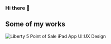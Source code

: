 ### Hi there 👋

<!--
**ngima/ngima** is a ✨ _special_ ✨ repository because its `README.md` (this file) appears on your GitHub profile.

Here are some ideas to get you started:

- 🔭 I’m currently working on ...
- 🌱 I’m currently learning ...
- 👯 I’m looking to collaborate on ...
- 🤔 I’m looking for help with ...
- 💬 Ask me about ...
- 📫 How to reach me: ...
- 😄 Pronouns: ...
- ⚡ Fun fact: ...
-->

## Some of my works
![Liberty 5 Point of Sale iPad App UI:UX Design](https://github.com/ngima/ngima/blob/master/images/Liberty%205%20Point%20of%20Sale%20iPad%20App%20UI:UX%20Design.gif)

